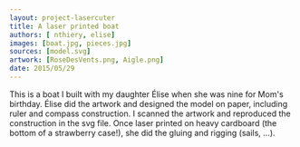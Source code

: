 ```yaml
---
layout: project-lasercuter
title: A laser printed boat
authors: [ nthiery, elise]
images: [boat.jpg, pieces.jpg]
sources: [model.svg]
artwork: [RoseDesVents.png, Aigle.png]
date: 2015/05/29
---
```


This is a boat I built with my daughter Élise when she was nine for
Mom's birthday. Élise did the artwork and designed the model on paper,
including ruler and compass construction. I scanned the artwork and
reproduced the construction in the svg file. Once laser printed on
heavy cardboard (the bottom of a strawberry case!), she did the gluing
and rigging (sails, ...).
